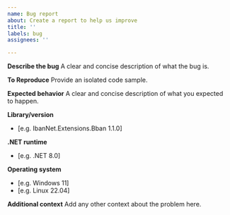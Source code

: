 ```yaml
---
name: Bug report
about: Create a report to help us improve
title: ''
labels: bug
assignees: ''

---
```


**Describe the bug**
A clear and concise description of what the bug is.

**To Reproduce**
Provide an isolated code sample.

**Expected behavior**
A clear and concise description of what you expected to happen.

**Library/version**
- [e.g. IbanNet.Extensions.Bban 1.1.0]

**.NET runtime**
- [e.g. .NET 8.0]

**Operating system**
 - [e.g. Windows 11]
 - [e.g. Linux 22.04]

**Additional context**
Add any other context about the problem here.
